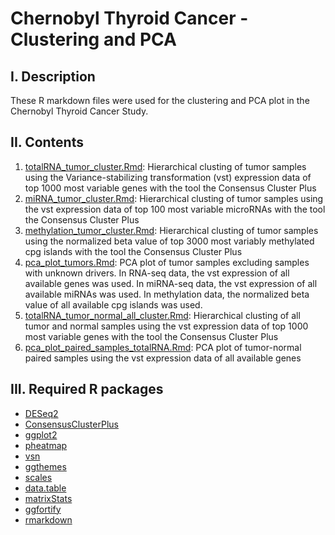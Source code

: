 # Chernobyl Thyroid Cancer - Clustering and PCA
## I. Description
These R markdown files were used for the clustering and PCA plot in the Chernobyl Thyroid Cancer Study.
## II. Contents
1) [totalRNA_tumor_cluster.Rmd](https://github.com/NCI-CGR/ChernobylThyroidCancer-Clustering/blob/main/totalRNA_tumor_cluster.Rmd): Hierarchical clusting of tumor samples using the Variance-stabilizing transformation (vst) expression data of top 1000 most variable genes with the tool the Consensus Cluster Plus
2) [miRNA_tumor_cluster.Rmd](https://github.com/NCI-CGR/ChernobylThyroidCancer-Clustering/blob/main/miRNA_tumor_cluster.Rmd): Hierarchical clusting of tumor samples using the vst expression data of top 100 most variable microRNAs with the tool the Consensus Cluster Plus
3) [methylation_tumor_cluster.Rmd](https://github.com/NCI-CGR/ChernobylThyroidCancer-Clustering/blob/main/methylation_tumor_cluster.Rmd): Hierarchical clusting of tumor samples using the normalized beta value of top 3000 most variably methylated cpg islands with the tool the Consensus Cluster Plus
4) [pca_plot_tumors.Rmd](https://github.com/NCI-CGR/ChernobylThyroidCancer-Clustering/blob/main/pca_plot_tumors.Rmd): PCA plot of tumor samples excluding samples with unknown drivers. In RNA-seq data, the vst expression of all available genes was used. In miRNA-seq data, the vst expression of all available miRNAs was used. In methylation data, the normalized beta value of all available cpg islands was used. 
5) [totalRNA_tumor_normal_all_cluster.Rmd](https://github.com/NCI-CGR/ChernobylThyroidCancer-Clustering/blob/main/totalRNA_tumor_normal_all_cluster.Rmd): Hierarchical clusting of all tumor and normal samples using the vst expression data of top 1000 most variable genes with the tool the Consensus Cluster Plus
6) [pca_plot_paired_samples_totalRNA.Rmd](https://github.com/NCI-CGR/ChernobylThyroidCancer-Clustering/blob/main/pca_plot_paired_samples_totalRNA.Rmd): PCA plot of tumor-normal paired samples using the vst expression data of all available genes
## III. Required R packages
* [DESeq2](https://bioconductor.org/packages/release/bioc/html/DESeq2.html)
* [ConsensusClusterPlus](https://bioconductor.org/packages/release/bioc/html/ConsensusClusterPlus.html)
* [ggplot2](https://cran.r-project.org/web/packages/ggplot2/index.html)
* [pheatmap](https://cran.r-project.org/web/packages/pheatmap/index.html)
* [vsn](https://www.bioconductor.org/packages/release/bioc/html/vsn.html)
* [ggthemes](https://cran.r-project.org/web/packages/ggthemes/index.html)
* [scales](https://cran.r-project.org/web/packages/scales/index.html)
* [data.table](https://cran.r-project.org/web/packages/data.table/index.html)
* [matrixStats](https://cran.rstudio.com/web/packages/matrixStats/index.html)
* [ggfortify](https://cran.r-project.org/web/packages/ggfortify/index.html)
* [rmarkdown](https://cran.r-project.org/web/packages/rmarkdown/index.html)
